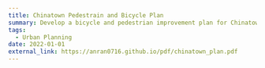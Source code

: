 ```yaml
---
title: Chinatown Pedestrain and Bicycle Plan
summary: Develop a bicycle and pedestrian improvement plan for Chinatown in Philadelphia
tags:
  - Urban Planning
date: 2022-01-01
external_link: https://anran0716.github.io/pdf/chinatown_plan.pdf
---
```

